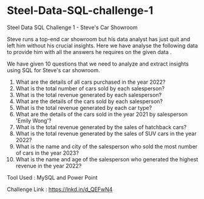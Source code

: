 # Steel-Data-SQL-challenge-1
Steel Data SQL Challenge 1 - Steve's Car Showroom

Steve runs a top-end car showroom but his data analyst has just quit and left him without his crucial insights. Here we have analyse the following data to provide him with all the answers he requires on the given data .


We have given 10 questions that we need to analyze and extract insights using SQL for Steve's car showroom.
1. What are the details of all cars purchased in the year 2022?
2. What is the total number of cars sold by each salesperson?
3. What is the total revenue generated by each salesperson?
4. What are the details of the cars sold by each salesperson?
5. What is the total revenue generated by each car type?
6. What are the details of the cars sold in the year 2021 by salesperson 'Emily Wong'?
7. What is the total revenue generated by the sales of hatchback cars?
8. What is the total revenue generated by the sales of SUV cars in the year 2022?
9. What is the name and city of the salesperson who sold the most number of cars in the year 2023?
10. What is the name and age of the salesperson who generated the highest revenue in the year 2022?

Tool Used : MySQL and Power Point
    
Challenge Link : https://lnkd.in/d_QEFwN4
